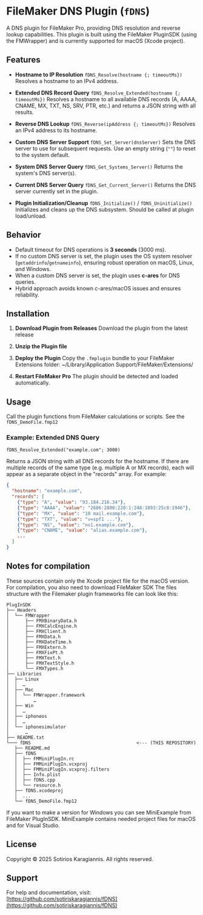 # FileMaker DNS Plugin (`fDNS`)

A DNS plugin for FileMaker Pro, providing DNS resolution and reverse lookup capabilities. This plugin is built using the FileMaker PluginSDK (using the FMWrapper) and is currently supported for macOS (Xcode project).

## Features

- **Hostname to IP Resolution**
  `fDNS_Resolve(hostname {; timeoutMs})`
  Resolves a hostname to an IPv4 address.

- **Extended DNS Record Query**
  `fDNS_Resolve_Extended(hostname {; timeoutMs})`
  Resolves a hostname to all available DNS records (A, AAAA, CNAME, MX, TXT, NS, SRV, PTR, etc.) and returns a JSON string with all results.

- **Reverse DNS Lookup**
  `fDNS_Reverse(ipAddress {; timeoutMs})`
  Resolves an IPv4 address to its hostname.

- **Custom DNS Server Support**
  `fDNS_Set_Server(dnsServer)`
  Sets the DNS server to use for subsequent requests. Use an empty string (`""`) to reset to the system default.

- **System DNS Server Query**
  `fDNS_Get_Systems_Server()`
  Returns the system's DNS server(s).

- **Current DNS Server Query**
  `fDNS_Get_Current_Server()`
  Returns the DNS server currently set in the plugin.

- **Plugin Initialization/Cleanup**
  `fDNS_Initialize()` / `fDNS_Uninitialize()`
  Initializes and cleans up the DNS subsystem. Should be called at plugin load/unload.

## Behavior

- Default timeout for DNS operations is **3 seconds** (3000 ms).
- If no custom DNS server is set, the plugin uses the OS system resolver (`getaddrinfo`/`getnameinfo`), ensuring robust operation on macOS, Linux, and Windows.
- When a custom DNS server is set, the plugin uses **c-ares** for DNS queries.
- Hybrid approach avoids known c-ares/macOS issues and ensures reliability.

## Installation

1. **Download Plugin from Releases**
Download the plugin from the latest release

2. **Unzip the Plugin file**

3. **Deploy the Plugin**
   Copy the `.fmplugin` bundle to your FileMaker Extensions folder:
   ~/Library/Application Support/FileMaker/Extensions/

4. **Restart FileMaker Pro**
   The plugin should be detected and loaded automatically.

## Usage

Call the plugin functions from FileMaker calculations or scripts. See the `fDNS_DemoFile.fmp12`

### Example: Extended DNS Query

```filemaker
fDNS_Resolve_Extended("example.com"; 3000)
```

Returns a JSON string with all DNS records for the hostname.
If there are multiple records of the same type (e.g. multiple A or MX records), each will appear as a separate object in the "records" array. For example:

```json
{
  "hostname": "example.com",
  "records": [
    {"type": "A", "value": "93.184.216.34"},
    {"type": "AAAA", "value": "2606:2800:220:1:248:1893:25c8:1946"},
    {"type": "MX", "value": "10 mail.example.com"},
    {"type": "TXT", "value": "v=spf1 ..."},
    {"type": "NS", "value": "ns1.example.com"},
    {"type": "CNAME", "value": "alias.example.com"},
    ...
  ]
}
```

## Notes for compilation
These sources contain only the Xcode project file for the macOS version. For compilation, you also need to download FileMaker SDK
The files structure with the Filemaker plugin frameworks file can look like this:
```
PlugInSDK
├── Headers
│  └── FMWrapper
│      ├── FMXBinaryData.h
│      ├── FMXCalcEngine.h
│      ├── FMXClient.h
│      ├── FMXData.h
│      ├── FMXDateTime.h
│      ├── FMXExtern.h
│      ├── FMXFixPt.h
│      ├── FMXText.h
│      ├── FMXTextStyle.h
│      └── FMXTypes.h
├── Libraries
│  ├── Linux
│  │  …
│  ├── Mac
│  │  └── FMWrapper.framework
│  │      …
│  ├── Win
│  │  …
│  ├── iphoneos
│  │  …
│  └── iphonesimulator
│      …
├── README.txt
└─── fDNS                                       <--- (THIS REPOSITORY)
   ├── README.md
   ├── fDNS
   │  ├── FMMiniPlugIn.rc
   │  ├── FMMiniPlugIn.vcxproj
   │  ├── FMMiniPlugIn.vcxproj.filters
   │  ├── Info.plist
   │  ├── fDNS.cpp
   │  └── resource.h
   ├── fDNS.xcodeproj
   │  ...
   └── fDNS_DemoFile.fmp12

```
If you want to make a version for Windows you can see MiniExample from FileMaker PlugInSDK. MiniExample contains needed project files for macOS and for Visual Studio.

## License

Copyright © 2025 Sotirios Karagiannis. All rights reserved.

## Support

For help and documentation, visit:
[https://github.com/sotiriskaragiannis/fDNS](https://github.com/sotiriskaragiannis/fDNS)
